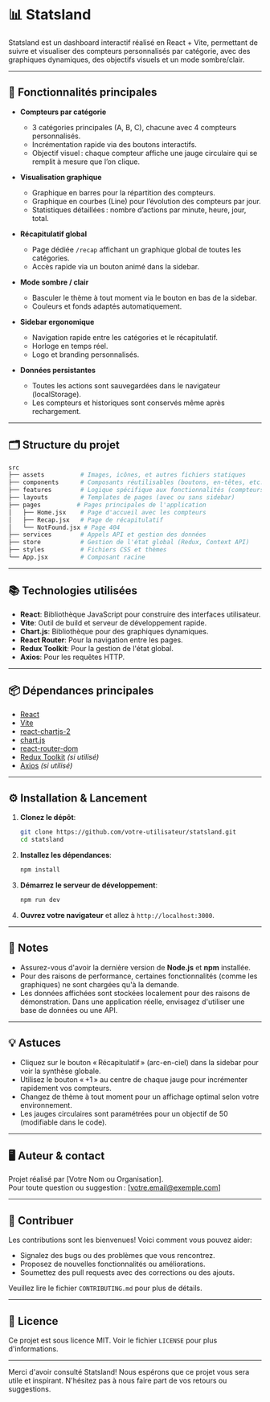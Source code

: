 # 📊 Statsland

Statsland est un dashboard interactif réalisé en React + Vite, permettant de suivre et visualiser des compteurs personnalisés par catégorie, avec des graphiques dynamiques, des objectifs visuels et un mode sombre/clair.

---

## 🚀 Fonctionnalités principales

- **Compteurs par catégorie**  
  - 3 catégories principales (A, B, C), chacune avec 4 compteurs personnalisés.
  - Incrémentation rapide via des boutons interactifs.
  - Objectif visuel : chaque compteur affiche une jauge circulaire qui se remplit à mesure que l’on clique.

- **Visualisation graphique**
  - Graphique en barres pour la répartition des compteurs.
  - Graphique en courbes (Line) pour l’évolution des compteurs par jour.
  - Statistiques détaillées : nombre d’actions par minute, heure, jour, total.

- **Récapitulatif global**
  - Page dédiée `/recap` affichant un graphique global de toutes les catégories.
  - Accès rapide via un bouton animé dans la sidebar.

- **Mode sombre / clair**
  - Basculer le thème à tout moment via le bouton en bas de la sidebar.
  - Couleurs et fonds adaptés automatiquement.

- **Sidebar ergonomique**
  - Navigation rapide entre les catégories et le récapitulatif.
  - Horloge en temps réel.
  - Logo et branding personnalisés.

- **Données persistantes**
  - Toutes les actions sont sauvegardées dans le navigateur (localStorage).
  - Les compteurs et historiques sont conservés même après rechargement.

---

## 🗂️ Structure du projet

```bash
src
├── assets          # Images, icônes, et autres fichiers statiques
├── components      # Composants réutilisables (boutons, en-têtes, etc.)
├── features        # Logique spécifique aux fonctionnalités (compteurs, graphiques)
├── layouts         # Templates de pages (avec ou sans sidebar)
├── pages          # Pages principales de l'application
│   ├── Home.jsx    # Page d'accueil avec les compteurs
│   ├── Recap.jsx   # Page de récapitulatif
│   └── NotFound.jsx # Page 404
├── services        # Appels API et gestion des données
├── store           # Gestion de l'état global (Redux, Context API)
├── styles          # Fichiers CSS et thèmes
└── App.jsx         # Composant racine
```

---

## 📚 Technologies utilisées

- **React**: Bibliothèque JavaScript pour construire des interfaces utilisateur.
- **Vite**: Outil de build et serveur de développement rapide.
- **Chart.js**: Bibliothèque pour des graphiques dynamiques.
- **React Router**: Pour la navigation entre les pages.
- **Redux Toolkit**: Pour la gestion de l'état global.
- **Axios**: Pour les requêtes HTTP.

---

## 📦 Dépendances principales

- [React](https://react.dev/)
- [Vite](https://vitejs.dev/)
- [react-chartjs-2](https://react-chartjs-2.js.org/)
- [chart.js](https://www.chartjs.org/)
- [react-router-dom](https://reactrouter.com/)
- [Redux Toolkit](https://redux-toolkit.js.org/) *(si utilisé)*
- [Axios](https://axios-http.com/) *(si utilisé)*

---

## ⚙️ Installation & Lancement

1. **Clonez le dépôt**:
   ```bash
   git clone https://github.com/votre-utilisateur/statsland.git
   cd statsland
   ```

2. **Installez les dépendances**:
   ```bash
   npm install
   ```

3. **Démarrez le serveur de développement**:
   ```bash
   npm run dev
   ```

4. **Ouvrez votre navigateur** et allez à `http://localhost:3000`.

---

## 📝 Notes

- Assurez-vous d'avoir la dernière version de **Node.js** et **npm** installée.
- Pour des raisons de performance, certaines fonctionnalités (comme les graphiques) ne sont chargées qu'à la demande.
- Les données affichées sont stockées localement pour des raisons de démonstration. Dans une application réelle, envisagez d'utiliser une base de données ou une API.

---

## 💡 Astuces

- Cliquez sur le bouton « Récapitulatif » (arc-en-ciel) dans la sidebar pour voir la synthèse globale.
- Utilisez le bouton « +1 » au centre de chaque jauge pour incrémenter rapidement vos compteurs.
- Changez de thème à tout moment pour un affichage optimal selon votre environnement.
- Les jauges circulaires sont paramétrées pour un objectif de 50 (modifiable dans le code).

---

## 🖥️ Auteur & contact

Projet réalisé par [Votre Nom ou Organisation].  
Pour toute question ou suggestion : [votre.email@exemple.com]

---

## 🤝 Contribuer

Les contributions sont les bienvenues! Voici comment vous pouvez aider:

- Signalez des bugs ou des problèmes que vous rencontrez.
- Proposez de nouvelles fonctionnalités ou améliorations.
- Soumettez des pull requests avec des corrections ou des ajouts.

Veuillez lire le fichier `CONTRIBUTING.md` pour plus de détails.

---

## 📄 Licence

Ce projet est sous licence MIT. Voir le fichier `LICENSE` pour plus d'informations.

---

Merci d'avoir consulté Statsland! Nous espérons que ce projet vous sera utile et inspirant. N'hésitez pas à nous faire part de vos retours ou suggestions.
